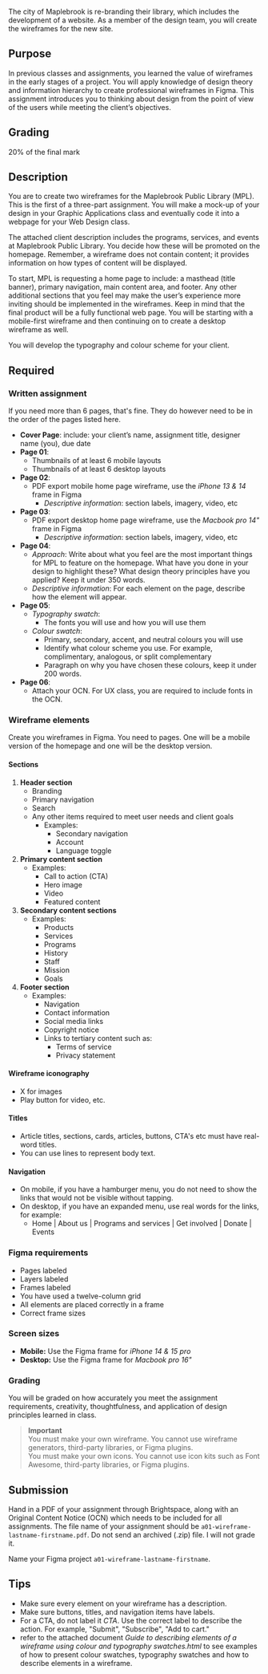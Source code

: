 The city of Maplebrook is re-branding their library, which includes the development of a website. As a member of the design team, you will create the wireframes for the new site.

## Purpose

In previous classes and assignments, you learned the value of wireframes in the early stages of a project. You will apply knowledge of design theory and information hierarchy to create professional wireframes in Figma. This assignment introduces you to thinking about design from the point of view of the users while meeting the client’s objectives.

## Grading

20% of the final mark

## Description

You are to create two wireframes for the Maplebrook Public Library (MPL). This is the first of a three-part assignment. You will make a mock-up of your design in your Graphic Applications class and eventually code it into a webpage for your Web Design class.

The attached client description includes the programs, services, and events at Maplebrook Public Library. You decide how these will be promoted on the homepage. Remember, a wireframe does not contain content; it provides information on how types of content will be displayed.

To start, MPL is requesting a home page to include: a masthead (title banner), primary navigation, main content area, and footer. Any other additional sections that you feel may make the user’s experience more inviting should be implemented in the wireframes. Keep in mind that the final product will be a fully functional web page. You will be starting with a mobile-first wireframe and then continuing on to create a desktop wireframe as well.

You will develop the typography and colour scheme for your client.

## Required

### Written assignment

If you need more than 6 pages, that's fine. They do however need to be in the order of the pages listed here.

- **Cover Page**: include: your client’s name, assignment title, designer name (you), due date
- **Page 01**:
  - Thumbnails of at least 6 mobile layouts
  - Thumbnails of at least 6 desktop layouts
- **Page 02**:
  - PDF export mobile home page wireframe, use the *iPhone 13 & 14* frame in Figma
    - *Descriptive information*: section labels, imagery, video, etc
- **Page 03**:
  - PDF export desktop home page wireframe, use the *Macbook pro 14"* frame in Figma
    - *Descriptive information*: section labels, imagery, video, etc
- **Page 04**:
  - *Approach*: Write about what you feel are the most important things for MPL to feature on the homepage. What have you done in your design to highlight these? What design theory principles have you applied? Keep it under 350 words.
  - *Descriptive information*: For each element on the page, describe how the element will appear.
- **Page 05**:
  - *Typography swatch*:
    - The fonts you will use and how you will use them
  - *Colour swatch*:
    - Primary, secondary, accent, and neutral colours you will use
    - Identify what colour scheme you use. For example, complimentary, analogous, or split complementary
    - Paragraph on why you have chosen these colours, keep it under 200 words.
- **Page 06**:
  - Attach your OCN. For UX class, you are required to include fonts in the OCN.

### Wireframe elements

Create you wireframes in Figma. You need to pages. One will be a mobile version of the homepage and one will be the desktop version.

#### Sections

1. **Header section**
   - Branding
   - Primary navigation
   - Search
   - Any other items required to meet user needs and client goals
     - Examples:
       - Secondary navigation
       - Account
       - Language toggle
2. **Primary content section**
   - Examples:
     - Call to action (CTA)
     - Hero image
     - Video
     - Featured content
3. **Secondary content sections**
   - Examples:
     - Products
     - Services
     - Programs
     - History
     - Staff
     - Mission
     - Goals
4. **Footer section**
   - Examples:
     - Navigation
     - Contact information
     - Social media links
     - Copyright notice
     - Links to tertiary content such as:
       - Terms of service
       - Privacy statement

#### Wireframe iconography

- X for images
- Play button for video, etc.

#### Titles

- Article titles, sections, cards, articles, buttons, CTA's etc must have real-word titles.
- You can use lines to represent body text.

#### Navigation

- On mobile, if you have a hamburger menu, you do not need to show the links that would not be visible without tapping.
- On desktop, if you have an expanded menu, use real words for the links, for example:
  - Home | About us | Programs and services | Get involved | Donate | Events

### Figma requirements

- Pages labeled
- Layers labeled
- Frames labeled
- You have used a twelve-column grid
- All elements are placed correctly in a frame
- Correct frame sizes

### Screen sizes

- **Mobile:** Use the Figma frame for *iPhone 14 & 15 pro*
- **Desktop:** Use the Figma frame for *Macbook pro 16"*

### Grading

You will be graded on how accurately you meet the assignment requirements, creativity, thoughtfulness, and application of design principles learned in class.

> **Important**  
> You must make your own wireframe. You cannot use wireframe generators, third-party libraries, or Figma plugins.  
> You must make your own icons. You cannot use icon kits such as Font Awesome, third-party libraries, or Figma plugins.

## Submission

Hand in a PDF of your assignment through Brightspace, along with an Original Content Notice (OCN) which needs to be included for all assignments. The file name of your assignment should be `a01-wireframe-lastname-firstname.pdf`. Do not send an archived (.zip) file. I will not grade it.

Name your Figma project `a01-wireframe-lastname-firstname`.

## Tips

- Make sure every element on your wireframe has a description.
- Make sure buttons, titles, and navigation items have labels.
- For a CTA, do not label it *CTA*. Use the correct label to describe the action. For example, "Submit", "Subscribe", "Add to cart."
- refer to the attached document *Guide to describing elements of a wireframe using colour and typography swatches.html* to see examples of how to present colour swatches, typography swatches and how to describe elements in a wireframe.
